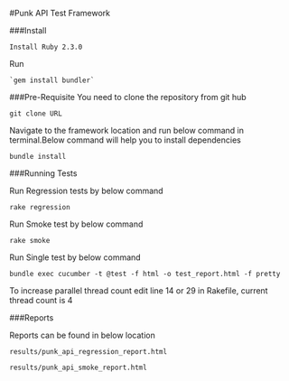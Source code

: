 #Punk API Test Framework

###Install

`Install Ruby 2.3.0`

Run 

    `gem install bundler`

###Pre-Requisite
You need to clone the repository from git hub

    git clone URL
    
Navigate to the framework location and run below command in terminal.Below command will help you to install dependencies

    
    bundle install
    
###Running Tests

Run Regression tests by below command

    rake regression
    
Run Smoke test by below command

    rake smoke
    
Run Single test by below command

    bundle exec cucumber -t @test -f html -o test_report.html -f pretty
    
To increase parallel thread count edit line 14 or 29 in Rakefile, current thread count is 4
    
###Reports

Reports can be found in below location

    results/punk_api_regression_report.html
    
    results/punk_api_smoke_report.html


